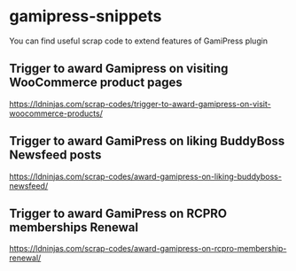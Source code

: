 # gamipress-snippets
You can find useful scrap code to extend features of GamiPress plugin

## Trigger to award Gamipress on visiting WooCommerce product pages
https://ldninjas.com/scrap-codes/trigger-to-award-gamipress-on-visit-woocommerce-products/

## Trigger to award GamiPress on liking BuddyBoss Newsfeed posts
https://ldninjas.com/scrap-codes/award-gamipress-on-liking-buddyboss-newsfeed/

## Trigger to award GamiPress on RCPRO memberships Renewal 
https://ldninjas.com/scrap-codes/award-gamipress-on-rcpro-membership-renewal/


